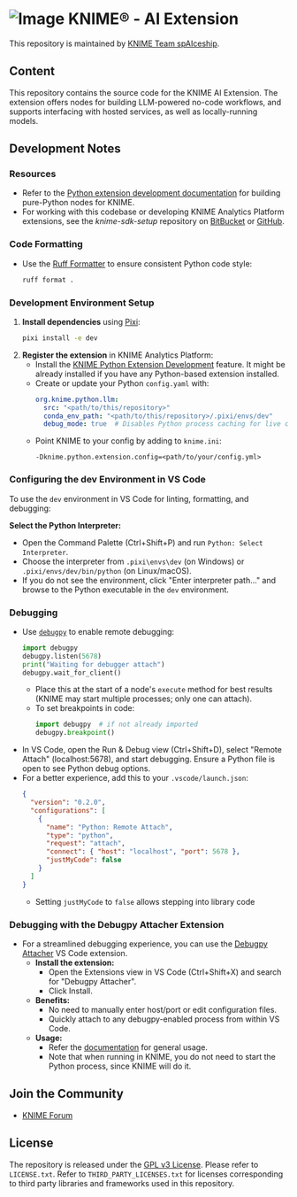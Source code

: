 # ![Image](https://www.knime.com/sites/default/files/knime_logo_github_40x40_4layers.png) KNIME® - AI Extension

This repository is maintained by [KNIME Team spAIceship](mailto:team-spaiceship@knime.com).

## Content

This repository contains the source code for the KNIME AI Extension. The extension offers nodes for building LLM-powered no-code workflows, and supports interfacing with hosted services, as well as locally-running models.

## Development Notes

### Resources
- Refer to the [Python extension development documentation](https://docs.knime.com/latest/pure_python_node_extensions_guide/index.html#introduction) for building pure-Python nodes for KNIME.
- For working with this codebase or developing KNIME Analytics Platform extensions, see the _knime-sdk-setup_ repository on [BitBucket](https://bitbucket.org/KNIME/knime-sdk-setup) or [GitHub](http://github.com/knime/knime-sdk-setup).

### Code Formatting
- Use the [Ruff Formatter](https://docs.astral.sh/ruff/formatter/) to ensure consistent Python code style:
  ```bash
  ruff format .
  ```

### Development Environment Setup
1. **Install dependencies** using [Pixi](https://pixi.sh/):
   ```bash
   pixi install -e dev
   ```
2. **Register the extension** in KNIME Analytics Platform:
   - Install the [KNIME Python Extension Development](https://hub.knime.com/knime/extensions/org.knime.features.python3.nodes/latest) feature. It might be already installed if you have any Python-based extension installed.
   - Create or update your Python `config.yaml` with:
     ```yaml
     org.knime.python.llm:
       src: "<path/to/this/repository>"
       conda_env_path: "<path/to/this/repository>/.pixi/envs/dev"
       debug_mode: true  # Disables Python process caching for live code reloads (slower on Windows)
     ```
   - Point KNIME to your config by adding to `knime.ini`:
     ```
     -Dknime.python.extension.config=<path/to/your/config.yml>
     ```

### Configuring the dev Environment in VS Code
To use the `dev` environment in VS Code for linting, formatting, and debugging:

**Select the Python Interpreter:**
   - Open the Command Palette (Ctrl+Shift+P) and run `Python: Select Interpreter`.
   - Choose the interpreter from `.pixi\envs\dev` (on Windows) or `.pixi/envs/dev/bin/python` (on Linux/macOS).
   - If you do not see the environment, click "Enter interpreter path..." and browse to the Python executable in the `dev` environment.

### Debugging
- Use [`debugpy`](https://github.com/microsoft/debugpy) to enable remote debugging:
  ```python
  import debugpy
  debugpy.listen(5678)
  print("Waiting for debugger attach")
  debugpy.wait_for_client()
  ```
  - Place this at the start of a node's `execute` method for best results (KNIME may start multiple processes; only one can attach).
  - To set breakpoints in code:
    ```python
    import debugpy  # if not already imported
    debugpy.breakpoint()
    ```
- In VS Code, open the Run & Debug view (Ctrl+Shift+D), select "Remote Attach" (localhost:5678), and start debugging. Ensure a Python file is open to see Python debug options.
- For a better experience, add this to your `.vscode/launch.json`:
  ```json
  {
    "version": "0.2.0",
    "configurations": [
      {
        "name": "Python: Remote Attach",
        "type": "python",
        "request": "attach",
        "connect": { "host": "localhost", "port": 5678 },
        "justMyCode": false
      }
    ]
  }
  ```
  - Setting `justMyCode` to `false` allows stepping into library code

### Debugging with the Debugpy Attacher Extension
- For a streamlined debugging experience, you can use the [Debugpy Attacher](https://marketplace.visualstudio.com/items?itemName=ms-python.debugpy-adapter) VS Code extension.
  - **Install the extension:**
    - Open the Extensions view in VS Code (Ctrl+Shift+X) and search for "Debugpy Attacher".
    - Click Install.
  - **Benefits:**
    - No need to manually enter host/port or edit configuration files.
    - Quickly attach to any debugpy-enabled process from within VS Code.
  - **Usage:**
    - Refer the [documentation](https://marketplace.visualstudio.com/items?itemName=DebugPyAttacher.debugpy-attacher) for general usage.
    - Note that when running in KNIME, you do not need to start the Python process, since KNIME will do it.

## Join the Community

- [KNIME Forum](https://forum.knime.com/)

## License

The repository is released under the [GPL v3 License](https://www.gnu.org/licenses/gpl-3.0.html). Please refer to `LICENSE.txt`. Refer to `THIRD_PARTY_LICENSES.txt` for licenses corresponding to
third party libraries and frameworks used in this repository.
